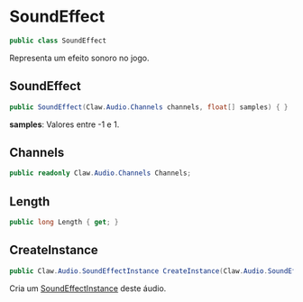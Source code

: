 # SoundEffect
```csharp
public class SoundEffect
```
Representa um efeito sonoro no jogo.<br />
## SoundEffect
```csharp
public SoundEffect(Claw.Audio.Channels channels, float[] samples) { }
```
**samples**: Valores entre -1 e 1.<br />
## Channels
```csharp
public readonly Claw.Audio.Channels Channels;
```
## Length
```csharp
public long Length { get; } 
```
## CreateInstance
```csharp
public Claw.Audio.SoundEffectInstance CreateInstance(Claw.Audio.SoundEffectGroup group) { }
```
Cria um [SoundEffectInstance](/API/Claw/Audio/SoundEffectInstance#SoundEffectInstance) deste áudio.<br />
